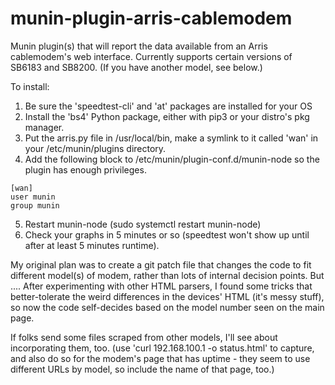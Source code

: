 # munin-plugin-arris-cablemodem
Munin plugin(s) that will report the data available from an Arris cablemodem's web interface.
Currently supports certain versions of SB6183 and SB8200.
(If you have another model, see below.)

To install:
1) Be sure the 'speedtest-cli'  and 'at' packages are installed for your OS
2) Install the 'bs4' Python package, either with pip3 or your distro's pkg manager.
3) Put the arris.py file in /usr/local/bin, make a symlink to it called 'wan' in your /etc/munin/plugins directory.
4) Add the following block to /etc/munin/plugin-conf.d/munin-node so the plugin has enough privileges.
```
[wan]
user munin
group munin
```
5) Restart munin-node (sudo systemctl restart munin-node)
6) Check your graphs in 5 minutes or so (speedtest won't show up until after at least 5 minutes runtime).

My original plan was to create a git patch file that changes the code to fit different model(s) of modem, rather than lots of internal decision points. But ....
After experimenting with other HTML parsers, I found some tricks that better-tolerate the weird differences in the devices' HTML (it's messy stuff), so now the code self-decides based on the model number seen on the main page.

If folks send some files scraped from other models, I'll see about incorporating them, too.
(use 'curl 192.168.100.1 -o status.html' to capture, and also do so for the modem's page that has uptime - they seem to use different URLs by model, so include the name of that page, too.)
